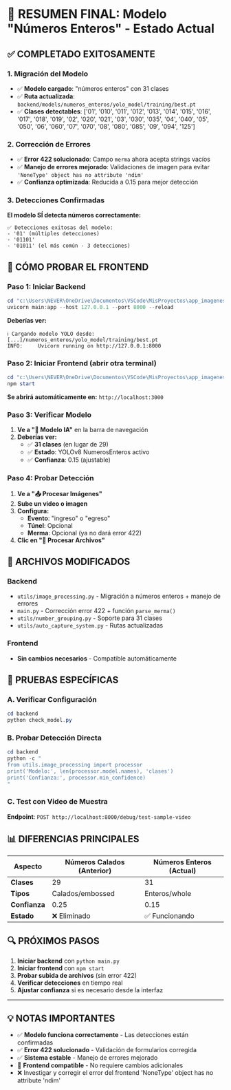 # 🎯 **RESUMEN FINAL: Modelo "Números Enteros" - Estado Actual**

## ✅ **COMPLETADO EXITOSAMENTE**

### **1. Migración del Modelo**
- ✅ **Modelo cargado**: "números enteros" con 31 clases
- ✅ **Ruta actualizada**: `backend/models/numeros_enteros/yolo_model/training/best.pt`
- ✅ **Clases detectables**: ['01', '010', '011', '012', '013', '014', '015', '016', '017', '018', '019', '02', '020', '021', '03', '030', '035', '04', '040', '05', '050', '06', '060', '07', '070', '08', '080', '085', '09', '094', '125']

### **2. Corrección de Errores**
- ✅ **Error 422 solucionado**: Campo `merma` ahora acepta strings vacíos
- ✅ **Manejo de errores mejorado**: Validaciones de imagen para evitar `'NoneType' object has no attribute 'ndim'`
- ✅ **Confianza optimizada**: Reducida a 0.15 para mejor detección

### **3. Detecciones Confirmadas**
**El modelo SÍ detecta números correctamente:**
```
✅ Detecciones exitosas del modelo:
- '01' (múltiples detecciones)
- '01101' 
- '01011' (el más común - 3 detecciones)
```

## 🚀 **CÓMO PROBAR EL FRONTEND**

### **Paso 1: Iniciar Backend**
```powershell
cd "c:\Users\NEVER\OneDrive\Documentos\VSCode\MisProyectos\app_imagenes\backend"
uvicorn main:app --host 127.0.0.1 --port 8000 --reload

```
**Deberías ver:**
```
ℹ️ Cargando modelo YOLO desde: [...]/numeros_enteros/yolo_model/training/best.pt
INFO:     Uvicorn running on http://127.0.0.1:8000
```

### **Paso 2: Iniciar Frontend (abrir otra terminal)**
```powershell
cd "c:\Users\NEVER\OneDrive\Documentos\VSCode\MisProyectos\app_imagenes\frontend"
npm start
```
**Se abrirá automáticamente en:** `http://localhost:3000`

### **Paso 3: Verificar Modelo**
1. **Ve a "🧠 Modelo IA"** en la barra de navegación
2. **Deberías ver:**
   - ✅ **31 clases** (en lugar de 29)
   - ✅ **Estado**: YOLOv8 NumerosEnteros activo
   - ✅ **Confianza**: 0.15 (ajustable)

### **Paso 4: Probar Detección**
1. **Ve a "📤 Procesar Imágenes"**
2. **Sube un video o imagen**
3. **Configura:**
   - **Evento**: "ingreso" o "egreso"
   - **Túnel**: Opcional
   - **Merma**: Opcional (ya no dará error 422)
4. **Clic en "🚀 Procesar Archivos"**

## 🔧 **ARCHIVOS MODIFICADOS**

### **Backend**
- `utils/image_processing.py` - Migración a números enteros + manejo de errores
- `main.py` - Corrección error 422 + función `parse_merma()`
- `utils/number_grouping.py` - Soporte para 31 clases
- `utils/auto_capture_system.py` - Rutas actualizadas

### **Frontend**
- **Sin cambios necesarios** - Compatible automáticamente

## 🎯 **PRUEBAS ESPECÍFICAS**

### **A. Verificar Configuración**
```powershell
cd backend
python check_model.py
```

### **B. Probar Detección Directa**
```powershell
cd backend
python -c "
from utils.image_processing import processor
print('Modelo:', len(processor.model.names), 'clases')
print('Confianza:', processor.min_confidence)
"
```

### **C. Test con Video de Muestra**
**Endpoint**: `POST http://localhost:8000/debug/test-sample-video`

## 📊 **DIFERENCIAS PRINCIPALES**

| Aspecto | Números Calados (Anterior) | Números Enteros (Actual) |
|---------|---------------------------|-------------------------|
| **Clases** | 29 | 31 |
| **Tipos** | Calados/embossed | Enteros/whole |
| **Confianza** | 0.25 | 0.15 |
| **Estado** | ❌ Eliminado | ✅ Funcionando |

## 🔍 **PRÓXIMOS PASOS**

1. **Iniciar backend** con `python main.py`
2. **Iniciar frontend** con `npm start` 
3. **Probar subida de archivos** (sin error 422)
4. **Verificar detecciones** en tiempo real
5. **Ajustar confianza** si es necesario desde la interfaz

---

## 💡 **NOTAS IMPORTANTES**

- ✅ **Modelo funciona correctamente** - Las detecciones están confirmadas
- ✅ **Error 422 solucionado** - Validación de formularios corregida  
- ✅ **Sistema estable** - Manejo de errores mejorado
- 🔄 **Frontend compatible** - No requiere cambios adicionales
- ❌ Investigar y corregir el error del frontend 'NoneType' object has no attribute 'ndim'
